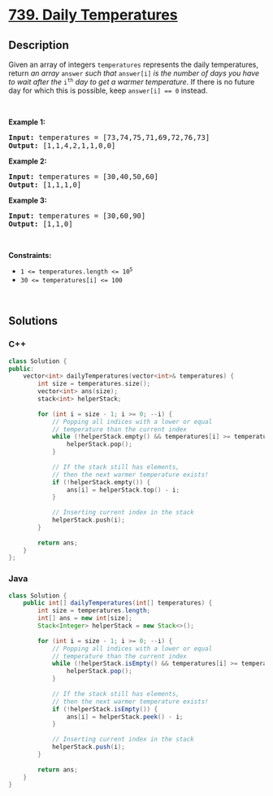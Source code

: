 # [739. Daily Temperatures](https://leetcode.com/problems/daily-temperatures)

## Description

<p>Given an array of integers <code>temperatures</code> represents the daily temperatures, return <em>an array</em> <code>answer</code> <em>such that</em> <code>answer[i]</code> <em>is the number of days you have to wait after the</em> <code>i<sup>th</sup></code> <em>day to get a warmer temperature</em>. If there is no future day for which this is possible, keep <code>answer[i] == 0</code> instead.</p>

<p>&nbsp;</p>
<p><strong class="example">Example 1:</strong></p>
<pre><strong>Input:</strong> temperatures = [73,74,75,71,69,72,76,73]
<strong>Output:</strong> [1,1,4,2,1,1,0,0]
</pre><p><strong class="example">Example 2:</strong></p>
<pre><strong>Input:</strong> temperatures = [30,40,50,60]
<strong>Output:</strong> [1,1,1,0]
</pre><p><strong class="example">Example 3:</strong></p>
<pre><strong>Input:</strong> temperatures = [30,60,90]
<strong>Output:</strong> [1,1,0]
</pre>
<p>&nbsp;</p>
<p><strong>Constraints:</strong></p>

<ul>
    <li><code>1 &lt;=&nbsp;temperatures.length &lt;= 10<sup>5</sup></code></li>
    <li><code>30 &lt;=&nbsp;temperatures[i] &lt;= 100</code></li>
</ul>
<p>&nbsp;</p>

## Solutions

<!-- tabs:start -->

### **C++**

```cpp
class Solution {
public:
    vector<int> dailyTemperatures(vector<int>& temperatures) {
        int size = temperatures.size();
        vector<int> ans(size);
        stack<int> helperStack;
        
        for (int i = size - 1; i >= 0; --i) {
            // Popping all indices with a lower or equal
            // temperature than the current index
            while (!helperStack.empty() && temperatures[i] >= temperatures[helperStack.top()]) {
                helperStack.pop();
            }
            
            // If the stack still has elements,
            // then the next warmer temperature exists!
            if (!helperStack.empty()) {
                ans[i] = helperStack.top() - i;
            }
            
            // Inserting current index in the stack
            helperStack.push(i);
        }
        
        return ans;
    }
};
```

### **Java**

```java
class Solution {
    public int[] dailyTemperatures(int[] temperatures) {
        int size = temperatures.length;
        int[] ans = new int[size];
        Stack<Integer> helperStack = new Stack<>();
        
        for (int i = size - 1; i >= 0; --i) {
            // Popping all indices with a lower or equal
            // temperature than the current index
            while (!helperStack.isEmpty() && temperatures[i] >= temperatures[helperStack.peek()]) {
                helperStack.pop();
            }
            
            // If the stack still has elements,
            // then the next warmer temperature exists!
            if (!helperStack.isEmpty()) {
                ans[i] = helperStack.peek() - i;
            }
            
            // Inserting current index in the stack
            helperStack.push(i);
        }
        
        return ans;
    }
}
```

<!-- tabs:end -->